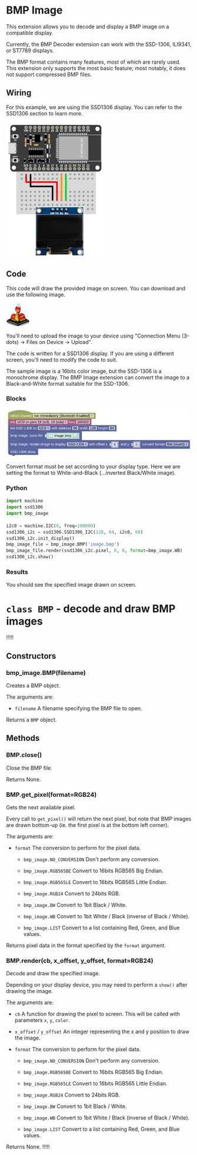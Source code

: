 # BMP Image

This extension allows you to decode and display a BMP image on a compatible display.

Currently, the BMP Decoder extension can work with the SSD-1306, ILI9341, or ST7789 displays.

<div class="important">
The BMP format contains many features, most of which are rarely used. This extension only supports the most basic feature; most notably, it does not support compressed BMP files.
</div>

## Wiring

For this example, we are using the SSD1306 display.
You can refer to the SSD1306 section to learn more.

![](images/ssd1306_wiring.webp)

## Code

This code will draw the provided image on screen.
You can download and use the following image.

![](images/image.bmp)

You'll need to upload the image to your device using "Connection Menu (3-dots) -> Files on Device -> Upload".

The code is written for a SSD1306 display.
If you are using a different screen, you'll need to modify the code to suit.

<div class="info">
The sample image is a 16bits color image, but the SSD-1306 is a monochrome display. The BMP Image extension can convert the image to a Black-and-White format suitable for the SSD-1306.
</div>

### Blocks

![](images/bmpimage_blocks.webp)

Convert format must be set according to your display type.
Here we are setting the format to White-and-Black (...inverted Black/White image).

### Python

```python
import machine
import ssd1306
import bmp_image

i2c0 = machine.I2C(0, freq=100000)
ssd1306_i2c = ssd1306.SSD1306_I2C(128, 64, i2c0, 60)
ssd1306_i2c.init_display()
bmp_image_file = bmp_image.BMP('image.bmp')
bmp_image_file.render(ssd1306_i2c.pixel, 0, 0, format=bmp_image.WB)
ssd1306_i2c.show()
```

### Results

You should see the specified image drawn on screen.

# `class BMP` - decode and draw BMP images

!!!!!
## Constructors

### bmp_image.BMP(filename)

Creates a BMP object.

The arguments are:

* `filename` A filename specifying the BMP file to open.

Returns a `BMP` object.

## Methods

### BMP.close()

Close the BMP file.

Returns None.

### BMP.get_pixel(format=RGB24)

Gets the next available pixel.

Every call to `get_pixel()` will return the next pixel, but note that BMP images are drawn bottom-up (ie. the first pixel is at the bottom left corner).

The arguments are:

* `format` The conversion to perform for the pixel data.

    * `bmp_image.NO_CONVERSION` Don't perform any conversion.

    * `bmp_image.RGB565BE` Convert to 16bits RGB565 Big Endian.

    * `bmp_image.RGB565LE` Convert to 16bits RGB565 Little Endian.

    * `bmp_image.RGB24` Convert to 24bits RGB.

    * `bmp_image.BW` Convert to 1bit Black / White.

    * `bmp_image.WB` Convert to 1bit White / Black (inverse of Black / White).

    * `bmp_image.LIST` Convert to a list containing Red, Green, and Blue values.

Returns pixel data in the format specified by the `format` argument.

### BMP.render(cb, x_offset, y_offset, format=RGB24)

Decode and draw the specified image.

Depending on your display device, you may need to perform a `show()` after drawing the image.

The arguments are:

* `cb` A function for drawing the pixel to screen. This will be called with parameters `x`, `y`, `color`.

* `x_offset` / `y_offset` An integer representing the x and y position to draw the image.

* `format` The conversion to perform for the pixel data.

    * `bmp_image.NO_CONVERSION` Don't perform any conversion.

    * `bmp_image.RGB565BE` Convert to 16bits RGB565 Big Endian.

    * `bmp_image.RGB565LE` Convert to 16bits RGB565 Little Endian.

    * `bmp_image.RGB24` Convert to 24bits RGB.

    * `bmp_image.BW` Convert to 1bit Black / White.

    * `bmp_image.WB` Convert to 1bit White / Black (inverse of Black / White).

    * `bmp_image.LIST` Convert to a list containing Red, Green, and Blue values.

Returns None.
!!!!!